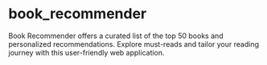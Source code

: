# book_recommender
Book Recommender offers a curated list of the top 50 books and personalized recommendations. Explore must-reads and tailor your reading journey with this user-friendly web application.
